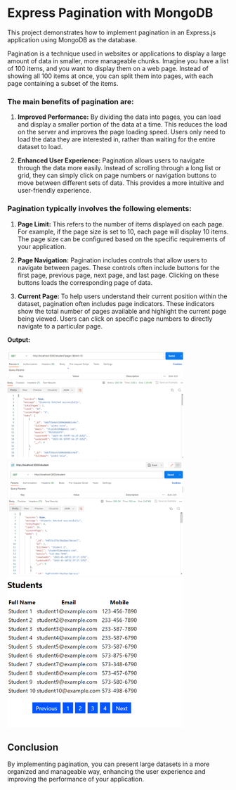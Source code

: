 # Express Pagination with MongoDB

This project demonstrates how to implement pagination in an Express.js application using MongoDB as the database.

Pagination is a technique used in websites or applications to display a large amount of data in smaller, more manageable chunks. Imagine you have a list of 100 items, and you want to display them on a web page. Instead of showing all 100 items at once, you can split them into pages, with each page containing a subset of the items.

### The main benefits of pagination are:

1. **Improved Performance:** By dividing the data into pages, you can load and display a smaller portion of the data at a time. This reduces the load on the server and improves the page loading speed. Users only need to load the data they are interested in, rather than waiting for the entire dataset to load.

2. **Enhanced User Experience:** Pagination allows users to navigate through the data more easily. Instead of scrolling through a long list or grid, they can simply click on page numbers or navigation buttons to move between different sets of data. This provides a more intuitive and user-friendly experience.

### Pagination typically involves the following elements:

1. **Page Limit:** This refers to the number of items displayed on each page. For example, if the page size is set to 10, each page will display 10 items. The page size can be configured based on the specific requirements of your application.

2. **Page Navigation:** Pagination includes controls that allow users to navigate between pages. These controls often include buttons for the first page, previous page, next page, and last page. Clicking on these buttons loads the corresponding page of data.

3. **Current Page:** To help users understand their current position within the dataset, pagination often includes page indicators. These indicators show the total number of pages available and highlight the current page being viewed. Users can click on specific page numbers to directly navigate to a particular page.

**Output:**

<img src='./screenshot-1.png' width="400px"/>

<img src='./screenshot-3.png' width="400px"/>

<img src='./screenshot-2.png' width="400px"/>

## Conclusion 

By implementing pagination, you can present large datasets in a more organized and manageable way, enhancing the user experience and improving the performance of your application.
